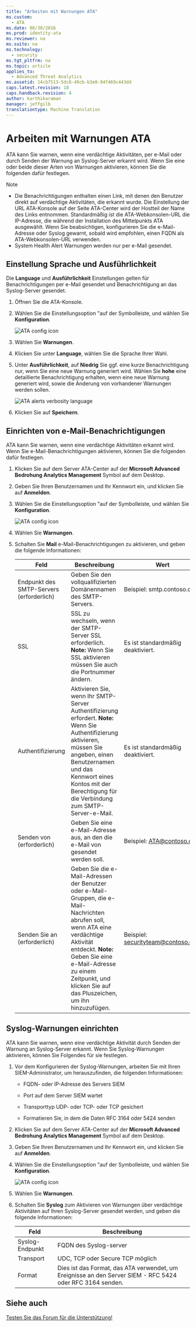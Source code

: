 ```yaml
---
title: "Arbeiten mit Warnungen ATA"
ms.custom: 
  - ATA
ms.date: 08/30/2016
ms.prod: identity-ata
ms.reviewer: na
ms.suite: na
ms.technology: 
  - security
ms.tgt_pltfrm: na
ms.topic: article
applies_to: 
  - Advanced Threat Analytics
ms.assetid: 14cb7513-5dc8-49cb-b3e0-94f469c443dd
caps.latest.revision: 18
caps.handback.revision: 4
author: karthikaraman
manager: jeffgilb
translationtype: Machine Translation
---
```

# Arbeiten mit Warnungen ATA
ATA kann Sie warnen, wenn eine verdächtige Aktivitäten, per e-Mail oder durch Senden der Warnung an Syslog-Server erkannt wird. Wenn Sie eine oder beide dieser Arten von Warnungen aktivieren, können Sie die folgenden dafür festlegen.

> [!NOTE]
> -   Die Benachrichtigungen enthalten einen Link, mit denen den Benutzer direkt auf verdächtige Aktivitäten, die erkannt wurde. Die Einstellung der URL ATA-Konsole auf der Seite ATA-Center wird der Hostteil der Name des Links entnommen. Standardmäßig ist die ATA-Webkonsolen-URL die IP-Adresse, die während der Installation des Mittelpunkts ATA ausgewählt.  Wenn Sie beabsichtigen, konfigurieren Sie die e-Mail-Adresse oder Syslog gewarnt, sobald wird empfohlen, einen FQDN als ATA-Webkonsolen-URL verwenden.
> -   System Health Alert Warnungen werden nur per e-Mail gesendet.

## Einstellung Sprache und Ausführlichkeit
Die **Language** und **Ausführlichkeit** Einstellungen gelten für Benachrichtigungen per e-Mail gesendet und Benachrichtigung an das Syslog-Server gesendet.

1.  Öffnen Sie die ATA-Konsole.

2.  Wählen Sie die Einstellungsoption "auf der Symbolleiste, und wählen Sie **Konfiguration**.

    ![ATA config icon](../../ems/ATA_Content/media/ATA-config-icon.JPG "ATA config icon")

3.  Wählen Sie **Warnungen**.

4.  Klicken Sie unter **Language**, wählen Sie die Sprache Ihrer Wahl.

5.  Unter **Ausführlichkeit**, auf **Niedrig** Sie ggf. eine kurze Benachrichtigung nur, wenn Sie eine neue Warnung generiert wird. Wählen Sie **hohe** eine detaillierte Benachrichtigung erhalten, wenn eine neue Warnung generiert wird, sowie die Änderung von vorhandener Warnungen werden sollen.

    ![ATA alerts verbosity language](../../ems/ATA_Content/media/ATA-alerts-verbosity-language.JPG "ATA alerts verbosity language")

6.  Klicken Sie auf **Speichern**.

## Einrichten von e-Mail-Benachrichtigungen
ATA kann Sie warnen, wenn eine verdächtige Aktivitäten erkannt wird. Wenn Sie e-Mail-Benachrichtigungen aktivieren, können Sie die folgenden dafür festlegen.

1.  Klicken Sie auf dem Server ATA-Center auf der **Microsoft Advanced Bedrohung Analytics Management** Symbol auf dem Desktop.

2.  Geben Sie Ihren Benutzernamen und Ihr Kennwort ein, und klicken Sie auf **Anmelden**.

3.  Wählen Sie die Einstellungsoption "auf der Symbolleiste, und wählen Sie **Konfiguration**.

    ![ATA config icon](../../ems/ATA_Content/media/ATA-config-icon.JPG "ATA config icon")

4.  Wählen Sie **Warnungen**.

5.  Schalten Sie **Mail** e-Mail-Benachrichtigungen zu aktivieren, und geben die folgende Informationen:

    |Feld|Beschreibung|Wert|
    |--------|----------------|--------|
    |Endpunkt des SMTP-Servers (erforderlich)|Geben Sie den vollqualifizierten Domänennamen des SMTP-Servers.|Beispiel: smtp.contoso.com|
    |SSL|SSL zu wechseln, wenn der SMTP-Server SSL erforderlich. **Note:** Wenn Sie SSL aktivieren müssen Sie auch die Portnummer ändern.|Es ist standardmäßig deaktiviert.|
    |Authentifizierung|Aktivieren Sie, wenn Ihr SMTP-Server Authentifizierung erfordert. **Note:** Wenn Sie Authentifizierung aktivieren, müssen Sie angeben, einen Benutzernamen und das Kennwort eines Kontos mit der Berechtigung für die Verbindung zum SMTP-Server-e-Mail.|Es ist standardmäßig deaktiviert.|
    |Senden von (erforderlich)|Geben Sie eine e-Mail-Adresse aus, an den die e-Mail von gesendet werden soll.|Beispiel: ATA@contoso.com|
    |Senden Sie an (erforderlich)|Geben Sie die e-Mail-Adressen der Benutzer oder e-Mail-Gruppen, die e-Mail-Nachrichten abrufen soll, wenn ATA eine verdächtige Aktivität entdeckt. **Note:** Geben Sie eine e-Mail-Adresse zu einem Zeitpunkt, und klicken Sie auf das Pluszeichen, um ihn hinzuzufügen.|Beispiel: securityteam@contoso.com|

## Syslog-Warnungen einrichten
ATA kann Sie warnen, wenn eine verdächtige Aktivität durch Senden der Warnung an Syslog-Server erkannt. Wenn Sie Syslog-Warnungen aktivieren, können Sie Folgendes für sie festlegen.

1.  Vor dem Konfigurieren der Syslog-Warnungen, arbeiten Sie mit Ihren SIEM-Administrator, um herauszufinden, die folgenden Informationen:

    -   FQDN- oder IP-Adresse des Servers SIEM

    -   Port auf dem Server SIEM wartet

    -   Transporttyp UDP- oder TCP- oder TCP gesichert

    -   Formatieren Sie, in dem die Daten RFC 3164 oder 5424 senden

2.  Klicken Sie auf dem Server ATA-Center auf der **Microsoft Advanced Bedrohung Analytics Management** Symbol auf dem Desktop.

3.  Geben Sie Ihren Benutzernamen und Ihr Kennwort ein, und klicken Sie auf **Anmelden**.

4.  Wählen Sie die Einstellungsoption "auf der Symbolleiste, und wählen Sie **Konfiguration**.

    ![ATA config icon](../../ems/ATA_Content/media/ATA-config-icon.JPG "ATA config icon")

5.  Wählen Sie **Warnungen**.

6.  Schalten Sie **Syslog** zum Aktivieren von Warnungen über verdächtige Aktivitäten auf Ihren Syslog-Server gesendet werden, und geben die folgende Informationen:

    |Feld|Beschreibung|
    |--------|----------------|
    |Syslog-Endpunkt|FQDN des Syslog-server|
    |Transport|UDC, TCP oder Secure TCP möglich|
    |Format|Dies ist das Format, das ATA verwendet, um Ereignisse an den Server SIEM - RFC 5424 oder RFC 3164 senden.|

## Siehe auch
[Testen Sie das Forum für die Unterstützung!](https://social.technet.microsoft.com/Forums/security/en-US/home?forum=mata)

